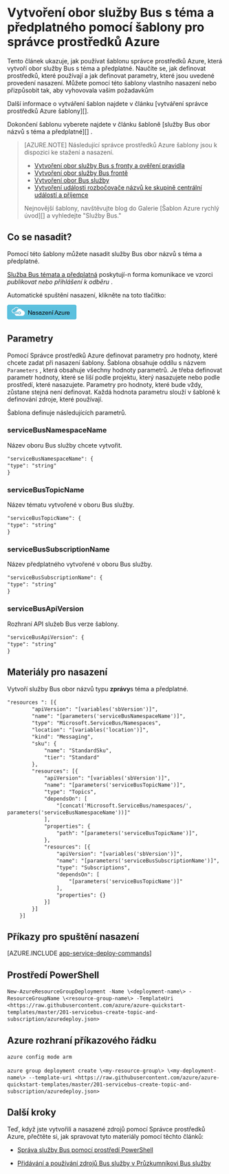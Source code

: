 <properties
    pageTitle="Vytvoření obor služby Bus s téma a předplatného pomocí šablony pro správce prostředků Azure | Microsoft Azure"
    description="Vytvoření obor služby Bus s téma a předplatného pomocí šablony správce prostředků Azure"
    services="service-bus"
    documentationCenter=".net"
    authors="sethmanheim"
    manager="timlt"
    editor=""/>

<tags
    ms.service="service-bus"
    ms.devlang="tbd"
    ms.topic="article"
    ms.tgt_pltfrm="dotnet"
    ms.workload="na"
    ms.date="10/14/2016"
    ms.author="sethm;shvija"/>

# <a name="create-a-service-bus-namespace-with-topic-and-subscription-using-an-azure-resource-manager-template"></a>Vytvoření obor služby Bus s téma a předplatného pomocí šablony pro správce prostředků Azure

Tento článek ukazuje, jak používat šablonu správce prostředků Azure, která vytvoří obor služby Bus s téma a předplatné. Naučíte se, jak definovat prostředků, které používají a jak definovat parametry, které jsou uvedené provedení nasazení. Můžete pomocí této šablony vlastního nasazení nebo přizpůsobit tak, aby vyhovovala vašim požadavkům

Další informace o vytváření šablon najdete v článku [vytváření správce prostředků Azure šablony][].

Dokončení šablonu vyberete najdete v článku šabloně [služby Bus obor názvů s téma a předplatné][] .

>[AZURE.NOTE] Následující správce prostředků Azure šablony jsou k dispozici ke stažení a nasazení.
>
>-    [Vytvoření obor služby Bus s fronty a ověření pravidla](service-bus-resource-manager-namespace-auth-rule.md)
>-    [Vytvoření obor služby Bus frontě](service-bus-resource-manager-namespace-queue.md)
>-    [Vytvoření obor Bus služby](service-bus-resource-manager-namespace.md)
>-    [Vytvoření události rozbočovače názvů ke skupině centrální událostí a příjemce](../event-hubs/event-hubs-resource-manager-namespace-event-hub.md)
>
>Nejnovější šablony, navštěvujte blog do Galerie [Šablon Azure rychlý úvod][] a vyhledejte "Služby Bus."

## <a name="what-will-you-deploy"></a>Co se nasadit?

Pomocí této šablony můžete nasadit služby Bus obor názvů s téma a předplatné.

[Služba Bus témata a předplatná](service-bus-queues-topics-subscriptions.md#topics-and-subscriptions) poskytují-n forma komunikace ve vzorci *publikovat nebo přihlášení k odběru* .

Automatické spuštění nasazení, klikněte na toto tlačítko:

[![Nasazení Azure](./media/service-bus-resource-manager-namespace-topic/deploybutton.png)](https://portal.azure.com/#create/Microsoft.Template/uri/https%3A%2F%2Fraw.githubusercontent.com%2FAzure%2Fazure-quickstart-templates%2Fmaster%2F201-servicebus-create-topic-and-subscription%2Fazuredeploy.json)

## <a name="parameters"></a>Parametry

Pomocí Správce prostředků Azure definovat parametry pro hodnoty, které chcete zadat při nasazení šablony. Šablona obsahuje oddílu s názvem `Parameters` , která obsahuje všechny hodnoty parametrů. Je třeba definovat parametr hodnoty, které se liší podle projektu, který nasazujete nebo podle prostředí, které nasazujete. Parametry pro hodnoty, které bude vždy, zůstane stejná není definovat. Každá hodnota parametru slouží v šabloně k definování zdroje, které používají.

Šablona definuje následujících parametrů.

### <a name="servicebusnamespacename"></a>serviceBusNamespaceName

Název oboru Bus služby chcete vytvořit.

```
"serviceBusNamespaceName": {
"type": "string"
}
```

### <a name="servicebustopicname"></a>serviceBusTopicName

Název tématu vytvořené v oboru Bus služby.

```
"serviceBusTopicName": {
"type": "string"
}
```

### <a name="servicebussubscriptionname"></a>serviceBusSubscriptionName

Název předplatného vytvořené v oboru Bus služby.

```
"serviceBusSubscriptionName": {
"type": "string"
}
```

### <a name="servicebusapiversion"></a>serviceBusApiVersion

Rozhraní API služeb Bus verze šablony.

```
"serviceBusApiVersion": {
"type": "string"
}
```
## <a name="resources-to-deploy"></a>Materiály pro nasazení

Vytvoří služby Bus obor názvů typu **zprávy**s téma a předplatné.

```
"resources ": [{
        "apiVersion": "[variables('sbVersion')]",
        "name": "[parameters('serviceBusNamespaceName')]",
        "type": "Microsoft.ServiceBus/Namespaces",
        "location": "[variables('location')]",
        "kind": "Messaging",
        "sku": {
            "name": "StandardSku",
            "tier": "Standard"
        },
        "resources": [{
            "apiVersion": "[variables('sbVersion')]",
            "name": "[parameters('serviceBusTopicName')]",
            "type": "Topics",
            "dependsOn": [
                "[concat('Microsoft.ServiceBus/namespaces/', parameters('serviceBusNamespaceName'))]"
            ],
            "properties": {
                "path": "[parameters('serviceBusTopicName')]",
            },
            "resources": [{
                "apiVersion": "[variables('sbVersion')]",
                "name": "[parameters('serviceBusSubscriptionName')]",
                "type": "Subscriptions",
                "dependsOn": [
                    "[parameters('serviceBusTopicName')]"
                ],
                "properties": {}
            }]
        }]
    }]
```

## <a name="commands-to-run-deployment"></a>Příkazy pro spuštění nasazení

[AZURE.INCLUDE [app-service-deploy-commands](../../includes/app-service-deploy-commands.md)]

## <a name="powershell"></a>Prostředí PowerShell

```
New-AzureResourceGroupDeployment -Name \<deployment-name\> -ResourceGroupName \<resource-group-name\> -TemplateUri <https://raw.githubusercontent.com/azure/azure-quickstart-templates/master/201-servicebus-create-topic-and-subscription/azuredeploy.json>
```

## <a name="azure-cli"></a>Azure rozhraní příkazového řádku

```
azure config mode arm

azure group deployment create \<my-resource-group\> \<my-deployment-name\> --template-uri <https://raw.githubusercontent.com/azure/azure-quickstart-templates/master/201-servicebus-create-topic-and-subscription/azuredeploy.json>
```

## <a name="next-steps"></a>Další kroky

Teď, když jste vytvořili a nasazené zdrojů pomocí Správce prostředků Azure, přečtěte si, jak spravovat tyto materiály pomocí těchto článků:

- [Správa služby Bus pomocí prostředí PowerShell](service-bus-powershell-how-to-provision.md)
- [Přidávání a používání zdrojů Bus služby v Průzkumníkovi Bus služby](https://code.msdn.microsoft.com/Service-Bus-Explorer-f2abca5a)


  [Vytváření šablon správce prostředků Azure]: ../resource-group-authoring-templates.md
  [Rychlý úvod Azure šablony]: https://azure.microsoft.com/documentation/templates/?term=service+bus
  [Learn more about Service Bus topics and subscriptions]: service-bus-queues-topics-subscriptions.md
  [Using Azure PowerShell with Azure Resource Manager]: ../powershell-azure-resource-manager.md
  [Using the Azure CLI for Mac, Linux, and Windows with Azure Resource Management]: ../xplat-cli-azure-resource-manager.md
  [Obor názvů služby Bus s téma a předplatného]: https://github.com/Azure/azure-quickstart-templates/blob/master/201-servicebus-create-topic-and-subscription/
